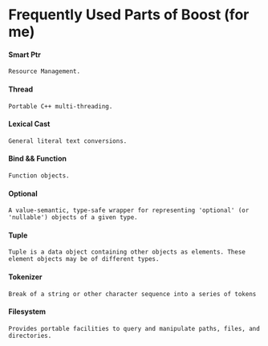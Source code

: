 #  Frequently Used Parts of Boost (for me)


#### Smart Ptr
```
Resource Management.
```
#### Thread
```
Portable C++ multi-threading.
```
#### Lexical Cast
```
General literal text conversions.
```
#### Bind && Function
```
Function objects.
```
#### Optional
```
A value-semantic, type-safe wrapper for representing 'optional' (or 'nullable') objects of a given type.
```
#### Tuple
```
Tuple is a data object containing other objects as elements. These element objects may be of different types.
```
#### Tokenizer
```
Break of a string or other character sequence into a series of tokens
```
#### Filesystem
```
Provides portable facilities to query and manipulate paths, files, and directories.
```
